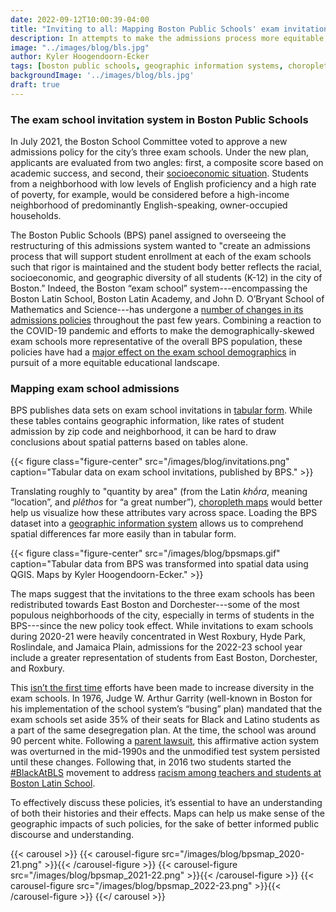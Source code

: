 ```yaml
---
date: 2022-09-12T10:00:39-04:00
title: "Inviting to all: Mapping Boston Public Schools' exam invitation system"
description: In attempts to make the admissions process more equitable, the system for exam school invitations at BPS has changed three times in as many years. How can maps help us make sense of these changes?
image: "../images/blog/bls.jpg"
author: Kyler Hoogendoorn-Ecker
tags: [boston public schools, geographic information systems, choropleth mapping]
backgroundImage: '../images/blog/bls.jpg'
draft: true
---
```


### The exam school invitation system in Boston Public Schools

In July 2021, the Boston School Committee voted to approve a new admissions policy for the city’s three exam schools. Under the new plan, applicants are evaluated from two angles: first, a composite score based on academic success, and second, their [socioeconomic situation](https://experience.arcgis.com/experience/91a80d5ab92a464da30ce2ee94bbcf8d/). Students from a neighborhood with low levels of English proficiency and a high rate of poverty, for example, would be considered before a high-income neighborhood of predominantly English-speaking, owner-occupied households.

The Boston Public Schools (BPS) panel assigned to overseeing the restructuring of this admissions system wanted to "create an admissions process that will support student enrollment at each of the exam schools such that rigor is maintained and the student body better reflects the racial, socioeconomic, and geographic diversity of all students (K-12) in the city of Boston.” Indeed, the Boston “exam school” system---encompassing the Boston Latin School, Boston Latin Academy, and John D. O’Bryant School of Mathematics and Science---has undergone a [number of changes in its admissions policies](https://www.nytimes.com/2021/07/15/us/boston-schools-entrance-exams-admissions.html) throughout the past few years. Combining a reaction to the COVID-19 pandemic and efforts to make the demographically-skewed exam schools more representative of the overall BPS population, these policies have had a [major effect on the exam school demographics](https://www.bostonglobe.com/2022/05/11/metro/more-low-income-students-gain-access-bostons-exam-schools-after-admission-policy-changes/) in pursuit of a more equitable educational landscape.

### Mapping exam school admissions

BPS publishes data sets on exam school invitations in [tabular form](https://www.bostonpublicschools.org/Page/9008). While these tables contains geographic information, like rates of student admission by zip code and neighborhood, it can be hard to draw conclusions about spatial patterns based on tables alone.

{{< figure
class="figure-center"
src="/images/blog/invitations.png"
caption="Tabular data on exam school invitations, published by BPS." >}}

Translating roughly to "quantity by area" (from the Latin *khṓra*, meaning “location”, and *plêthos* for “a great number”), [choropleth maps](https://www.axismaps.com/guide/choropleth) would better help us visualize how these attributes vary across space. Loading the BPS dataset into a [geographic information system](/articles/comp-cart-collections) allows us to comprehend spatial differences far more easily than in tabular form. 

{{< figure
class="figure-center"
src="/images/blog/bpsmaps.gif"
caption="Tabular data from BPS was transformed into spatial data using QGIS. Maps by Kyler Hoogendoorn-Ecker." >}}

The maps suggest that the invitations to the three exam schools has been redistributed towards East Boston and Dorchester---some of the most populous neighborhoods of the city, especially in terms of students in the BPS---since the new policy took effect. While invitations to exam schools during 2020-21 were heavily concentrated in West Roxbury, Hyde Park, Roslindale, and Jamaica Plain, admissions for the 2022-23 school year include a greater representation of students from East Boston, Dorchester, and Roxbury.

This [isn’t the first time](https://www.nytimes.com/1998/11/20/us/affirmative-action-voided-at-public-school.html) efforts have been made to increase diversity in the exam schools. In 1976, Judge W. Arthur Garrity (well-known in Boston for his implementation of the school system’s “busing” plan) mandated that the exam schools set aside 35% of their seats for Black and Latino students as a part of the same desegregation plan. At the time, the school was around 90 percent white. Following a [parent lawsuit](https://www.digitalcommonwealth.org/collections/commonwealth-oai:nc580q966), this affirmative action system was overturned in the mid-1990s and the unmodified test system persisted until these changes. Following that, in 2016 two students started the [#BlackAtBLS](https://www.wgbh.org/news/2018/01/10/local-news/blackatbls-revisited-two-years-later) movement to address [racism among teachers and students at Boston Latin School](https://www.nytimes.com/2016/01/31/education/students-say-racial-hostilities-simmered-at-historic-boston-latin-school.html).

To effectively discuss these policies, it’s essential to have an understanding of both their histories and their effects. Maps can help us make sense of the geographic impacts of such policies, for the sake of better informed public discourse and understanding.

{{< carousel >}}
    {{< carousel-figure src="/images/blog/bpsmap_2020-21.png" >}}{{< /carousel-figure >}}
    {{< carousel-figure src="/images/blog/bpsmap_2021-22.png" >}}{{< /carousel-figure >}}
    {{< carousel-figure src="/images/blog/bpsmap_2022-23.png" >}}{{< /carousel-figure >}}
{{</ carousel >}}